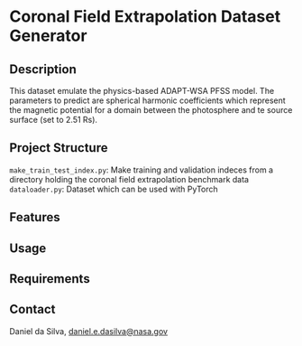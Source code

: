 # Coronal Field Extrapolation Dataset Generator

## Description

This dataset emulate the physics-based ADAPT-WSA PFSS model. The parameters to predict are spherical harmonic coefficients which represent the magnetic potential for a domain between the photosphere and te source surface (set to 2.51 Rs). 

## Project Structure

`make_train_test_index.py`: Make training and validation indeces from a directory holding the coronal field extrapolation benchmark data
`dataloader.py`: Dataset which can be used with PyTorch

## Features

## Usage

## Requirements


## Contact
Daniel da Silva, [daniel.e.dasilva@nasa.gov](daniel.e.dasilva@nasa.gov)
